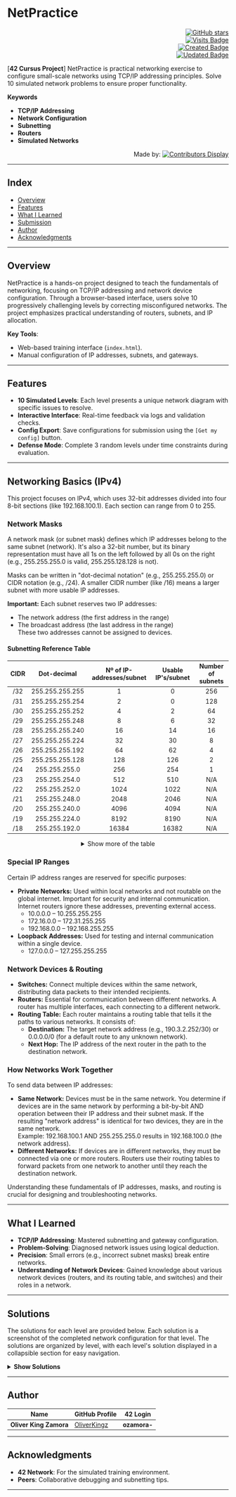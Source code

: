 # NetPractice

<div align="right">

[![GitHub stars](https://img.shields.io/github/stars/OliverKingz/NetPractice?color=brightgreen)]()  
 [![Visits Badge](https://badges.pufler.dev/visits/OliverKingz/NetPractice)]()  
 [![Created Badge](https://badges.pufler.dev/created/OliverKingz/NetPractice)]()  
 [![Updated Badge](https://badges.pufler.dev/updated/OliverKingz/NetPractice)]()

</div>

[**42 Cursus Project**] NetPractice is practical networking exercise to configure small-scale networks using TCP/IP addressing principles. Solve 10 simulated network problems to ensure proper functionality.

**Keywords**

- **TCP/IP Addressing**
- **Network Configuration**
- **Subnetting**
- **Routers**
- **Simulated Networks**

<div align="right">

Made by: [![Contributors Display](https://badges.pufler.dev/contributors/OliverKingz/NetPractice?size=30&padding=5&perRow=10&bots=true)](https://github.com/OliverKingz)

</div>

---

## Index

- [Overview](#overview)
- [Features](#features)
- [What I Learned](#what-i-learned)
- [Submission](#submission)
- [Author](#author)
- [Acknowledgments](#acknowledgments)

---

## Overview

NetPractice is a hands-on project designed to teach the fundamentals of networking, focusing on TCP/IP addressing and network device configuration. Through a browser-based interface, users solve 10 progressively challenging levels by correcting misconfigured networks. The project emphasizes practical understanding of routers, subnets, and IP allocation.

**Key Tools**:

- Web-based training interface (`index.html`).
- Manual configuration of IP addresses, subnets, and gateways.

---

## Features

- **10 Simulated Levels**: Each level presents a unique network diagram with specific issues to resolve.
- **Interactive Interface**: Real-time feedback via logs and validation checks.
- **Config Export**: Save configurations for submission using the `[Get my config]` button.
- **Defense Mode**: Complete 3 random levels under time constraints during evaluation.

---

## Networking Basics (IPv4)

This project focuses on IPv4, which uses 32-bit addresses divided into four 8-bit sections (like 192.168.100.1). Each section can range from 0 to 255.

### Network Masks

A network mask (or subnet mask) defines which IP addresses belong to the same subnet (network). It's also a 32-bit number, but its binary representation must have all 1s on the left followed by all 0s on the right (e.g., 255.255.255.0 is valid, 255.255.128.128 is not).

Masks can be written in "dot-decimal notation" (e.g., 255.255.255.0) or CIDR notation (e.g., /24). A smaller CIDR number (like /16) means a larger subnet with more usable IP addresses.

**Important:** Each subnet reserves two IP addresses:

- The network address (the first address in the range)
- The broadcast address (the last address in the range)  
  These two addresses cannot be assigned to devices.

#### Subnetting Reference Table

<div align="center">

| CIDR |   Dot-decimal   | Nº of IP-addresses/subnet | Usable IP's/subnet | Number of subnets |
| :--: | :-------------: | :-----------------------: | :----------------: | :---------------: |
| /32  | 255.255.255.255 |             1             |         0          |        256        |
| /31  | 255.255.255.254 |             2             |         0          |        128        |
| /30  | 255.255.255.252 |             4             |         2          |        64         |
| /29  | 255.255.255.248 |             8             |         6          |        32         |
| /28  | 255.255.255.240 |            16             |         14         |        16         |
| /27  | 255.255.255.224 |            32             |         30         |         8         |
| /26  | 255.255.255.192 |            64             |         62         |         4         |
| /25  | 255.255.255.128 |            128            |        126         |         2         |
| /24  |  255.255.255.0  |            256            |        254         |         1         |
| /23  |  255.255.254.0  |            512            |        510         |        N/A        |
| /22  |  255.255.252.0  |           1024            |        1022        |        N/A        |
| /21  |  255.255.248.0  |           2048            |        2046        |        N/A        |
| /20  |  255.255.240.0  |           4096            |        4094        |        N/A        |
| /19  |  255.255.224.0  |           8192            |        8190        |        N/A        |
| /18  |  255.255.192.0  |           16384           |       16382        |        N/A        |

<details>
  <summary>Show more of the table</summary>

| CIDR |  Dot-decimal  | Nº of IP-addresses/subnet | Usable IP's/subnet | Number of subnets |
| :--: | :-----------: | :-----------------------: | :----------------: | :---------------: |
| /17  | 255.255.128.0 |           32768           |       32766        |        N/A        |
| /16  |  255.255.0.0  |           65536           |       65534        |        N/A        |
| /15  |  255.254.0.0  |          131072           |       131070       |        N/A        |
| /14  |  255.252.0.0  |          262144           |       262142       |        N/A        |
| /13  |  255.248.0.0  |          524288           |       524286       |        N/A        |
| /12  |  255.240.0.0  |          1048576          |      1048574       |        N/A        |
| /11  |  255.224.0.0  |          2097152          |      2097150       |        N/A        |
| /10  |  255.192.0.0  |          4194304          |      4194302       |        N/A        |
|  /9  |  255.128.0.0  |          8388608          |      8388606       |        N/A        |
|  /8  |   255.0.0.0   |         16777216          |      16777214      |        N/A        |
|  /7  |   254.0.0.0   |         33554432          |      33554430      |        N/A        |
|  /6  |   252.0.0.0   |         67108864          |      67108862      |        N/A        |
|  /5  |   248.0.0.0   |         134217728         |     134217726      |        N/A        |
|  /4  |   240.0.0.0   |         268435456         |     268435454      |        N/A        |
|  /3  |   224.0.0.0   |         536870912         |     536870910      |        N/A        |
|  /2  |   192.0.0.0   |        1073741824         |     1073741822     |        N/A        |
|  /1  |   128.0.0.0   |        2147483648         |     2147483646     |        N/A        |
|  /0  |    0.0.0.0    |        4294967296         |     4294967294     |        N/A        |

</details>
</div>

### Special IP Ranges

Certain IP address ranges are reserved for specific purposes:

- **Private Networks:** Used within local networks and not routable on the global internet. Important for security and internal communication. Internet routers ignore these addresses, preventing external access.
  - 10.0.0.0 – 10.255.255.255
  - 172.16.0.0 – 172.31.255.255
  - 192.168.0.0 – 192.168.255.255
- **Loopback Addresses:** Used for testing and internal communication within a single device.
  - 127.0.0.0 – 127.255.255.255

### Network Devices & Routing

- **Switches:** Connect multiple devices within the same network, distributing data packets to their intended recipients.
- **Routers:** Essential for communication between different networks. A router has multiple interfaces, each connecting to a different network.
- **Routing Table:** Each router maintains a routing table that tells it the paths to various networks. It consists of:
  - **Destination:** The target network address (e.g., 190.3.2.252/30) or 0.0.0.0/0 (for a default route to any unknown network).
  - **Next Hop:** The IP address of the next router in the path to the destination network.

### How Networks Work Together

To send data between IP addresses:

- **Same Network:** Devices must be in the same network. You determine if devices are in the same network by performing a bit-by-bit AND operation between their IP address and their subnet mask. If the resulting "network address" is identical for two devices, they are in the same network.  
  Example: 192.168.100.1 AND 255.255.255.0 results in 192.168.100.0 (the network address).
- **Different Networks:** If devices are in different networks, they must be connected via one or more routers. Routers use their routing tables to forward packets from one network to another until they reach the destination network.

Understanding these fundamentals of IP addresses, masks, and routing is crucial for designing and troubleshooting networks.

---

## What I Learned

- **TCP/IP Addressing**: Mastered subnetting and gateway configuration.
- **Problem-Solving**: Diagnosed network issues using logical deduction.
- **Precision**: Small errors (e.g., incorrect subnet masks) break entire networks.
- **Understanding of Network Devices**: Gained knowledge about various network devices (routers, and its routing table, and switches) and their roles in a network.

---

## Solutions

The solutions for each level are provided below. Each solution is a screenshot of the completed network configuration for that level.
The solutions are organized by level, with each level's solution displayed in a collapsible section for easy navigation.

<details>
  <summary><strong>Show Solutions</strong></summary>

  <details>
    <summary><strong>Level 1</strong></summary>
    <p align="center">
      <img src="solutions/NetPractice_01.png" alt="Level 1 Solution" width="600"/>
    </p>
  </details>

  <details>
    <summary><strong>Level 2</strong></summary>
    <p align="center">
      <img src="solutions/NetPractice_02.png" alt="Level 2 Solution" width="600"/>
    </p>
  </details>

  <details>
    <summary><strong>Level 3</strong></summary>
    <p align="center">
      <img src="solutions/NetPractice_03.png" alt="Level 3 Solution" width="600"/>
    </p>
  </details>

  <details>
    <summary><strong>Level 4</strong></summary>
    <p align="center">
      <img src="solutions/NetPractice_04.png" alt="Level 4 Solution" width="600"/>
    </p>
  </details>

  <details>
    <summary><strong>Level 5</strong></summary>
    <p align="center">
      <img src="solutions/NetPractice_05.png" alt="Level 5 Solution" width="600"/>
    </p>
  </details>

  <details>
    <summary><strong>Level 6</strong></summary>
    <p align="center">
      <img src="solutions/NetPractice_06.png" alt="Level 6 Solution" width="600"/>
    </p>
  </details>

  <details>
    <summary><strong>Level 7</strong></summary>
    <p align="center">
      <img src="solutions/NetPractice_07.png" alt="Level 7 Solution" width="600"/>
    </p>
  </details>

  <details>
    <summary><strong>Level 8</strong></summary>
    <p align="center">
      <img src="solutions/NetPractice_08.png" alt="Level 8 Solution" width="600"/>
    </p>
  </details>

  <details>
    <summary><strong>Level 9</strong></summary>
    <p align="center">
      <img src="solutions/NetPractice_09.png" alt="Level 9 Solution" width="600"/>
    </p>
  </details>

  <details>
    <summary><strong>Level 10</strong></summary>
    <p align="center">
      <img src="solutions/NetPractice_10.png" alt="Level 10 Solution" width="600"/>
    </p>
  </details>

</details>

---

## Author

<div align="center">

| **Name**               | **GitHub Profile**                            | **42 Login** |
| ---------------------- | --------------------------------------------- | ------------ |
| **Oliver King Zamora** | [OliverKingz](https://github.com/OliverKingz) | **ozamora-** |

</div>

---

## Acknowledgments

- **42 Network**: For the simulated training environment.
- **Peers**: Collaborative debugging and subnetting tips.

---
